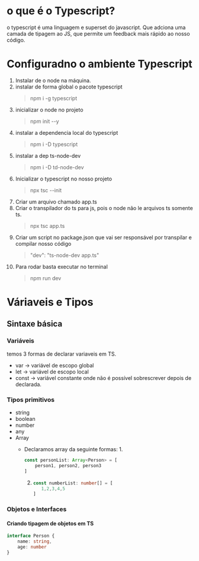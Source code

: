 # o que é o Typescript?

o typescript é uma linguagem e superset do javascript. Que adciona uma camada de tipagem ao JS, que permite um feedback mais rápido ao nosso código.

# Configuradno o ambiente Typescript

1. Instalar de o node na máquina.
2. instalar de forma global o pacote typescript
   > npm i -g typescript
3. inicializar o node no projeto
   > npm init --y
4. instalar a dependencia local do typescript
   > npm i -D typescript
5. instalar a dep ts-node-dev
   > npm i -D td-node-dev
6. Inicializar o typescript no nosso projeto
   > npx tsc --init
7. Criar um arquivo chamado app.ts
8. Criar o transpilador do ts para js, pois o node não le arquivos ts somente ts.
   > npx tsc app.ts
9. Criar um script no package.json que vai ser responsável por transpilar e compilar nosso código
   > "dev": "ts-node-dev app.ts"
10. Para rodar basta executar no terminal
    > npm run dev

# Váriaveis e Tipos

## Sintaxe básica

### Variáveis

temos 3 formas de declarar variaveis em TS.

- var -> variável de escopo global
- let -> variável de escopo local
- const -> variável constante onde não é possível sobrescrever depois de declarada.

### Tipos primitivos

- string
- boolean
- number
- any
- Array
  - Declaramos array da seguinte formas:
    1.

    ```typescript
    const personList: Array<Person> = [
    	person1, person2, person3
    ]
    ```

    2. ```typescript
       const numberList: number[] = [
          1,2,3,4,5
       ]
       ```

### Objetos e Interfaces

#### Criando tipagem de objetos em TS

```typescript
interface Person { 
	name: string, 
	age: number 
}
```
